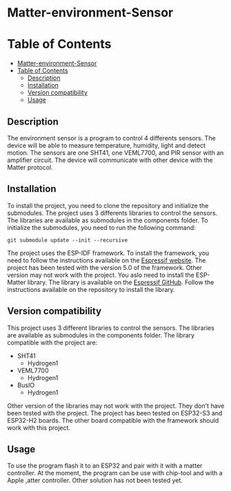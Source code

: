 # Matter-environment-Sensor

# Table of Contents
- [Matter-environment-Sensor](#matter-environment-sensor)
- [Table of Contents](#table-of-contents)
  - [Description](#description)
  - [Installation](#installation)
  - [Version compatibility](#version-compatibility)
  - [Usage](#usage)

## Description
The environment sensor is a program to control 4 differents sensors. The device will be able to measure temperature, humidity, light and detect motion. The sensors are one SHT41, one VEML7700, and PIR sensor with an amplifier circuit. The device will communicate with other device with the Matter protocol.

## Installation
To install the project, you need to clone the repository and initialize the submodules. The project uses 3 differents libraries to control the sensors. The libraries are available as submodules in the components folder. To initialize the submodules, you need to run the following command:
```
git submodule update --init --recursive
```

The project uses the ESP-IDF framework. To install the framework, you need to follow the instructions available on the [Espressif website](https://docs.espressif.com/projects/esp-idf/en/latest/esp32/get-started/index.html). The project has been tested with the version 5.0 of the framework. Other version may not work with the project. You aslo need to install the ESP-Matter library. The library is available on the [Espressif GitHub](https://github.com/espressif/esp-matter). Follow the instructions available on the repository to install the library.

## Version compatibility
This project uses 3 different libraries to control the sensors. The libraries are available as submodules in the components folder. The library compatible with the project are:
- SHT41
  - Hydrogen1
- VEML7700 
  - Hydrogen1
- BusIO 
  - Hydrogen1

Other version of the libraries may not work with the project. They don't have been tested with the project. The project has been tested on ESP32-S3 and ESP32-H2 boards. The other board compatible with the framework should work with this project.

## Usage
To use the program flash it to an ESP32 and pair with it with a matter controller. At the moment, the program can be use with chip-tool and with a Apple ,atter controller. Other solution has not been tested yet.